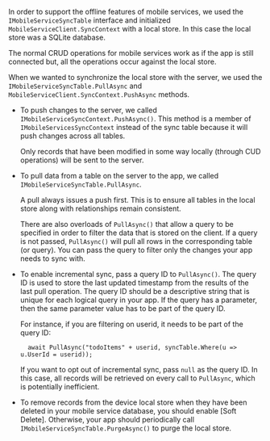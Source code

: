 In order to support the offline features of mobile services, we used the `IMobileServiceSyncTable` interface and initialized `MobileServiceClient.SyncContext` with a local store. In this case the local store was a SQLite database.

The normal CRUD operations for mobile services work as if the app is still connected but, all the operations occur against the local store.

When we wanted to synchronize the local store with the server, we used the `IMobileServiceSyncTable.PullAsync` and `MobileServiceClient.SyncContext.PushAsync` methods.

* To push changes to the server, we called `IMobileServiceSyncContext.PushAsync()`. This method is a member of `IMobileServicesSyncContext` instead of the sync table because it will push changes across all tables.
  
   Only records that have been modified in some way locally (through CUD operations) will be sent to the server.
* To pull data from a table on the server to the app, we called `IMobileServiceSyncTable.PullAsync`.
  
    A pull always issues a push first. This is to ensure all tables in the local store along with relationships remain consistent.
  
    There are also overloads of `PullAsync()` that allow a query to be specified in order to filter the data that is stored on the client. If a query is not passed, `PullAsync()` will pull all rows in the corresponding table (or query). You can pass the query to filter only the changes your app needs to sync with.
* To enable incremental sync, pass a query ID to `PullAsync()`. The query ID is used to store the last updated timestamp from the results of the last pull operation. The query ID should be a descriptive string that is unique for each logical query in your app. If the query has a parameter, then the same parameter value has to be part of the query ID.
  
    For instance, if you are filtering on userid, it needs to be part of the query ID:
  
        await PullAsync("todoItems" + userid, syncTable.Where(u => u.UserId = userid));
  
    If you want to opt out of incremental sync, pass `null` as the query ID. In this case, all records will be retrieved on every call to `PullAsync`, which is potentially inefficient.
* To remove records from the device local store when they have been deleted in your mobile service database, you should enable [Soft Delete]. Otherwise, your app should periodically call `IMobileServiceSyncTable.PurgeAsync()` to purge the local store.

